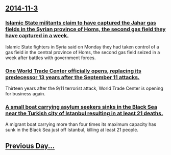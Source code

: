 ## [2014-11-3](/news/2014/11/3/index.md)

### [Islamic State militants claim to have captured the Jahar gas fields in the Syrian province of Homs, the second gas field they have captured in a week. ](/news/2014/11/3/islamic-state-militants-claim-to-have-captured-the-jahar-gas-fields-in-the-syrian-province-of-homs-the-second-gas-field-they-have-captured.md)
Islamic State fighters in Syria said on Monday they had taken control of a gas field in the central province of Homs, the second gas field seized in a week after battles with government forces.

### [One World Trade Center officially opens, replacing its predecessor 13 years after the September 11 attacks. ](/news/2014/11/3/one-world-trade-center-officially-opens-replacing-its-predecessor-13-years-after-the-september-11-attacks.md)
Thirteen years after the 9/11 terrorist attack, World Trade Center is opening for business again.

### [A small boat carrying asylum seekers sinks in the Black Sea near the Turkish city of Istanbul resulting in at least 21 deaths. ](/news/2014/11/3/a-small-boat-carrying-asylum-seekers-sinks-in-the-black-sea-near-the-turkish-city-of-istanbul-resulting-in-at-least-21-deaths.md)
A migrant boat carrying more than four times its maximum capacity has sunk in the Black Sea just off Istanbul, killing at least 21 people.

## [Previous Day...](/news/2014/11/2/index.md)

